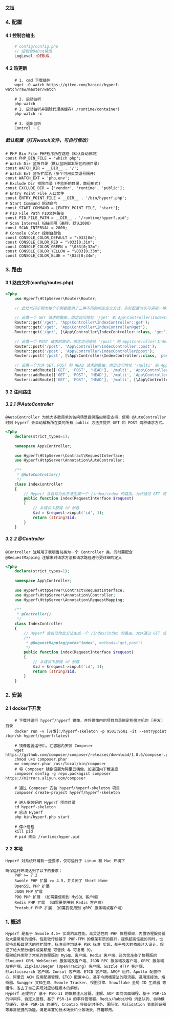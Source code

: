 [文档](https://hyperf.wiki/2.0/#/README)
### 4. 配置
#### 4.1 控制台输出
```php
    # config/config.php
    // 控制台DeBug输出
    LogLevel::DEBUG,
```
#### 4.2 热更新
```shell script
    # 1. cmd 下载插件
    wget -O watch https://gitee.com/hanicc/hyperf-watch/raw/master/watch

    # 2. 启动监听
    php watch
    # 2. 启动监听并删除代理类缓存(./runtime/container)
    php watch -c

    # 3. 退出监听
    Control + C
```
##### 默认配置（打开watch文件，可自行修改）
    # PHP Bin File PHP程序所在路径（默认自动获取）
    const PHP_BIN_FILE = 'which php';
    # Watch Dir 监听目录（默认监听脚本所在的根目录）
    const WATCH_DIR = __DIR__ . '/';
    # Watch Ext 监听扩展名（多个可用英文逗号隔开）
    const WATCH_EXT = 'php,env';
    # Exclude Dir 排除目录（不监听的目录，数组形式)
    const EXCLUDE_DIR = ['vendor', 'runtime', 'public'];
    # Entry Point File 入口文件
    const ENTRY_POINT_FILE = __DIR__ . '/bin/hyperf.php';
    # Start Command 启动命令
    const START_COMMAND = [ENTRY_POINT_FILE, 'start'];
    # PID File Path PID文件路径
    const PID_FILE_PATH = __DIR__ . '/runtime/hyperf.pid';
    # Scan Interval 扫描间隔（毫秒，默认2000）
    const SCAN_INTERVAL = 2000;
    # Console Color 控制台颜色
    const CONSOLE_COLOR_DEFAULT = "\033[0m";
    const CONSOLE_COLOR_RED = "\033[0;31m";
    const CONSOLE_COLOR_GREEN = "\033[0;32m";
    const CONSOLE_COLOR_YELLOW = "\033[0;33m";
    const CONSOLE_COLOR_BLUE = "\033[0;34m";

### 3. 路由
#### 3.1 路由文件(config/routes.php)
```php
<?php
    use Hyperf\HttpServer\Router\Router;
    
    // 此处代码示例为每个示例都提供了三种不同的绑定定义方式，实际配置时仅可采用一种且仅定义一次相同的路由
    
    // 设置一个 GET 请求的路由，绑定访问地址 '/get' 到 App\Controller\IndexController 的 get 方法
    Router::get('/get', 'App\Controller\IndexController::get');
    Router::get('/get', 'App\Controller\IndexController@get');
    Router::get('/get', [\App\Controller\IndexController::class, 'get']);
    
    // 设置一个 POST 请求的路由，绑定访问地址 '/post' 到 App\Controller\IndexController 的 post 方法
    Router::post('/post', 'App\Controller\IndexController::post');
    Router::post('/post', 'App\Controller\IndexController@post');
    Router::post('/post', [\App\Controller\IndexController::class, 'post']);
    
    // 设置一个允许 GET、POST 和 HEAD 请求的路由，绑定访问地址 '/multi' 到 App\Controller\IndexController 的 multi 方法
    Router::addRoute(['GET', 'POST', 'HEAD'], '/multi', 'App\Controller\IndexController::multi');
    Router::addRoute(['GET', 'POST', 'HEAD'], '/multi', 'App\Controller\IndexController@multi');
    Router::addRoute(['GET', 'POST', 'HEAD'], '/multi', [\App\Controller\IndexController::class, 'multi']);
```
#### 3.2 注间路由
##### 3.2.1 @AutoController
    @AutoController 为绝大多数简单的访问场景提供路由绑定支持，使用 @AutoController 时则 Hyperf 会自动解析所在类的所有 public 方法并提供 GET 和 POST 两种请求方式。
```php
<?php
    declare(strict_types=1);
    
    namespace App\Controller;
    
    use Hyperf\HttpServer\Contract\RequestInterface;
    use Hyperf\HttpServer\Annotation\AutoController;
    
    /**
     * @AutoController()
     */
    class IndexController
    {
        // Hyperf 会自动为此方法生成一个 /index/index 的路由，允许通过 GET 或 POST 方式请求
        public function index(RequestInterface $request)
        {
            // 从请求中获得 id 参数
            $id = $request->input('id', 1);
            return (string)$id;
        }
    }
```
##### 3.2.2 @Controller
    @Controller 注解用于表明当前类为一个 Controller 类，同时需配合 @RequestMapping 注解来对请求方法和请求路径进行更详细的定义
```php
<?php
    declare(strict_types=1);
    
    namespace App\Controller;
    
    use Hyperf\HttpServer\Contract\RequestInterface;
    use Hyperf\HttpServer\Annotation\Controller;
    use Hyperf\HttpServer\Annotation\RequestMapping;
    
    /**
     * @Controller()
     */
    class IndexController
    {
        // Hyperf 会自动为此方法生成一个 /index/index 的路由，允许通过 GET 或 POST 方式请求
        /**
         * @RequestMapping(path="index", methods="get,post")
         */
        public function index(RequestInterface $request)
        {
            // 从请求中获得 id 参数
            $id = $request->input('id', 1);
            return (string)$id;
        }
    }
```


### 2. 安装
#### 2.1 docker下开发
```shell script
    # 下载并运行 hyperf/hyperf 镜像，并将镜像内的项目目录绑定到宿主机的 [开发]目录
    docker run -v [开发]:/hyperf-skeleton -p 9501:9501 -it --entrypoint /bin/sh hyperf/hyperf:latest    

    # 镜像容器运行后，在容器内安装 Composer
    wget https://github.com/composer/composer/releases/download/1.8.6/composer.phar
    chmod u+x composer.phar
    mv composer.phar /usr/local/bin/composer
    # 将 Composer 镜像设置为阿里云镜像，加速国内下载速度
    composer config -g repo.packagist composer https://mirrors.aliyun.com/composer
    
    # 通过 Composer 安装 hyperf/hyperf-skeleton 项目
    composer create-project hyperf/hyperf-skeleton
    
    # 进入安装好的 Hyperf 项目目录
    cd hyperf-skeleton
    # 启动 Hyperf
    php bin/hyperf.php start
    
    # 停止进程
    kill pid
    # pid 来自 /runtime/hyper.pid
```
#### 2.2 本地
    Hyperf 对系统环境有一些要求，仅可运行于 Linux 和 Mac 环境下
    
    确保运行环境达到了以下的要求：
        PHP >= 7.2
        Swoole PHP 扩展 >= 4.5，并关闭了 Short Name
        OpenSSL PHP 扩展
        JSON PHP 扩展
        PDO PHP 扩展 （如需要使用到 MySQL 客户端）
        Redis PHP 扩展 （如需要使用到 Redis 客户端）
        Protobuf PHP 扩展 （如需要使用到 gRPC 服务端或客户端）
### 1. 概述
    Hyperf 是基于 Swoole 4.5+ 实现的高性能、高灵活性的 PHP 协程框架，内置协程服务器及大量常用的组件，性能较传统基于 PHP-FPM 的框架有质的提升，提供超高性能的同时，也保持着极其灵活的可扩展性，标准组件均基于 PSR 标准 实现，基于强大的依赖注入设计，保证了绝大部分组件或类都是 可替换 与 可复用 的。
    框架组件库除了常见的协程版的 MySQL 客户端、Redis 客户端，还为您准备了协程版的 Eloquent ORM、WebSocket 服务端及客户端、JSON RPC 服务端及客户端、GRPC 服务端及客户端、Zipkin/Jaeger (OpenTracing) 客户端、Guzzle HTTP 客户端、Elasticsearch 客户端、Consul 客户端、ETCD 客户端、AMQP 组件、Apollo 配置中心、阿里云 ACM 应用配置管理、ETCD 配置中心、基于令牌桶算法的限流器、通用连接池、熔断器、Swagger 文档生成、Swoole Tracker、视图引擎、Snowflake 全局 ID 生成器 等组件，省去了自己实现对应协程版本的麻烦。
    Hyperf 还提供了 基于 PSR-11 的依赖注入容器、注解、AOP 面向切面编程、基于 PSR-15 的中间件、自定义进程、基于 PSR-14 的事件管理器、Redis/RabbitMQ 消息队列、自动模型缓存、基于 PSR-16 的缓存、Crontab 秒级定时任务、国际化、Validation 表单验证器 等非常便捷的功能，满足丰富的技术场景和业务场景，开箱即用。